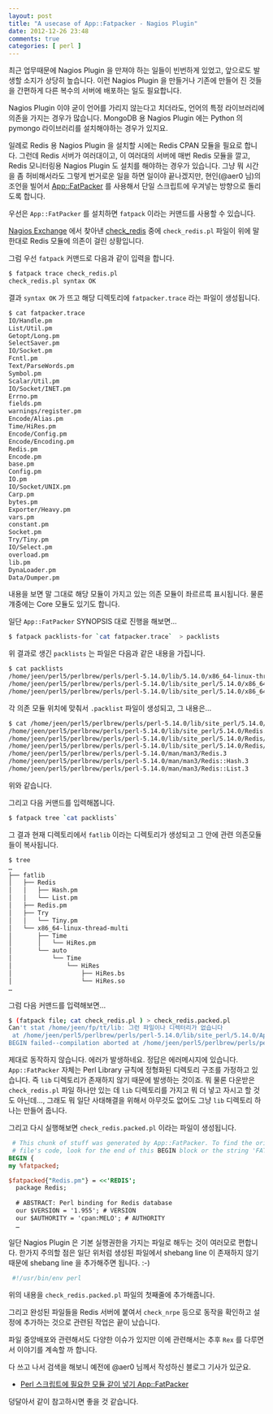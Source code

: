 ```yaml
---
layout: post
title: "A usecase of App::Fatpacker - Nagios Plugin"
date: 2012-12-26 23:48
comments: true
categories: [ perl ] 
---
```


 최근 업무때문에 Nagios Plugin 을 만져야 하는 일들이 빈번하게 있었고, 앞으로도 발생할 소지가 상당히 높습니다. 이런 Nagios Plugin 을 만들거나 기존에 만들어 진 것들을 간편하게 다른 복수의 서버에 배포하는 일도 필요합니다.
 
 Nagios Plugin 이야 굳이 언어를 가리지 않는다고 치더라도, 언어의 특정 라이브러리에 의존을 가지는 경우가 많습니다. MongoDB 용 Nagios Plugin 에는 Python 의 pymongo 라이브러리를 설치해야하는 경우가 있지요.
 
 일례로 Redis 용 Nagios Plugin 을 설치할 시에는 Redis CPAN 모듈을 필요로 합니다. 그런데 Redis 서버가 여러대이고, 이 여러대의 서버에 매번 Redis 모듈을 깔고, Redis 모니터링용 Nagios Plugin 도 설치를 해야하는 경우가 있습니다. 그냥 뭐 시간을 좀 허비해서라도 그렇게 번거로운 일을 하면 일이야 끝나겠지만, 현인(@aer0 님)의 조언을 빌어서 [App::FatPacker](http://metacpan.org/module/App::FatPacker) 를 사용해서 단일 스크립트에 우겨넣는 방향으로 돌리도록 합니다.
 
 우선은 `App::FatPacker` 를 설치하면 `fatpack` 이라는 커맨드를 사용할 수 있습니다.
 
 [Nagios Exchange](http://exchange.nagios.org) 에서 찾아낸 [check_redis](http://exchange.nagios.org/directory/Plugins/Databases/check_redis-2Epl/details) 중에 `check_redis.pl` 파일이 위에 말한대로 Redis 모듈에 의존이 걸린 상황입니다.
 
 그럼 우선 `fatpack` 커맨드로 다음과 같이 입력을 합니다.
 
``` bash
$ fatpack trace check_redis.pl
check_redis.pl syntax OK
```
 결과 `syntax OK` 가 뜨고 해당 디렉토리에 `fatpacker.trace` 라는 파일이 생성됩니다.
 
``` bash
$ cat fatpacker.trace 
IO/Handle.pm
List/Util.pm
Getopt/Long.pm
SelectSaver.pm
IO/Socket.pm
Fcntl.pm
Text/ParseWords.pm
Symbol.pm
Scalar/Util.pm
IO/Socket/INET.pm
Errno.pm
fields.pm
warnings/register.pm
Encode/Alias.pm
Time/HiRes.pm
Encode/Config.pm
Encode/Encoding.pm
Redis.pm
Encode.pm
base.pm
Config.pm
IO.pm
IO/Socket/UNIX.pm
Carp.pm
bytes.pm
Exporter/Heavy.pm
vars.pm
constant.pm
Socket.pm
Try/Tiny.pm
IO/Select.pm
overload.pm
lib.pm
DynaLoader.pm
Data/Dumper.pm
```

내용을 보면 말 그대로 해당 모듈이 가지고 있는 의존 모듈이 좌르르륵 표시됩니다. 물론 걔중에는 Core 모듈도 있기도 합니다.

 일단 `App::FatPacker` SYNOPSIS 대로 진행을 해보면…
 
``` bash
$ fatpack packlists-for `cat fatpacker.trace`  > packlists
```

위 결과로 생긴 `packlists` 는 파일은 다음과 같은 내용을 가집니다.

``` bash
$ cat packlists 
/home/jeen/perl5/perlbrew/perls/perl-5.14.0/lib/5.14.0/x86_64-linux-thread-multi/auto/Time/HiRes/.packlist
/home/jeen/perl5/perlbrew/perls/perl-5.14.0/lib/site_perl/5.14.0/x86_64-linux-thread-multi/auto/Redis/.packlist
/home/jeen/perl5/perlbrew/perls/perl-5.14.0/lib/site_perl/5.14.0/x86_64-linux-thread-multi/auto/Try/Tiny/.packlist
```

각 의존 모듈 위치에 맞춰서 `.packlist` 파일이 생성되고, 그 내용은…

``` bash
$ cat /home/jeen/perl5/perlbrew/perls/perl-5.14.0/lib/site_perl/5.14.0/x86_64-linux-thread-multi/auto/Redis/.packlist
/home/jeen/perl5/perlbrew/perls/perl-5.14.0/lib/site_perl/5.14.0/Redis.pm
/home/jeen/perl5/perlbrew/perls/perl-5.14.0/lib/site_perl/5.14.0/Redis/Hash.pm
/home/jeen/perl5/perlbrew/perls/perl-5.14.0/lib/site_perl/5.14.0/Redis/List.pm
/home/jeen/perl5/perlbrew/perls/perl-5.14.0/man/man3/Redis.3
/home/jeen/perl5/perlbrew/perls/perl-5.14.0/man/man3/Redis::Hash.3
/home/jeen/perl5/perlbrew/perls/perl-5.14.0/man/man3/Redis::List.3
```

위와 같습니다.

그리고 다음 커맨드를 입력해봅니다.

``` bash
$ fatpack tree `cat packlists`
```

그 결과 현재 디렉토리에서 `fatlib` 이라는 디렉토리가 생성되고 그 안에 관련 의존모듈들이 복사됩니다.

``` bash
$ tree
…
├── fatlib
│   ├── Redis
│   │   ├── Hash.pm
│   │   └── List.pm
│   ├── Redis.pm
│   ├── Try
│   │   └── Tiny.pm
│   └── x86_64-linux-thread-multi
│       ├── Time
│       │   └── HiRes.pm
│       └── auto
│           └── Time
│               └── HiRes
│                   ├── HiRes.bs
│                   └── HiRes.so
…
```

그럼 다음 커맨드를 입력해보면…

``` bash
$ (fatpack file; cat check_redis.pl ) > check_redis.packed.pl
Can't stat /home/jeen/fp/tt/lib: 그런 파일이나 디렉터리가 없습니다
 at /home/jeen/perl5/perlbrew/perls/perl-5.14.0/lib/site_perl/5.14.0/App/FatPacker.pm line 200
BEGIN failed--compilation aborted at /home/jeen/perl5/perlbrew/perls/perl-5.14.0/bin/fatpack line 3.
```

제대로 동작하지 않습니다. 에러가 발생하네요. 정답은 에러메시지에 있습니다. `App::FatPacker` 자체는 Perl Library 규칙에 정형화된 디렉토리 구조를 가정하고 있습니다. 즉 `lib` 디렉토리가 존재하지 않기 때문에 발생하는 것이죠. 뭐 물론 다운받은 `check_redis.pl` 파일 하나만 있는 데 `lib` 디렉토리를 가지고 뭐 더 넣고 자시고 할 것도 아닌데…, 그래도 뭐 일단 사태해결을 위해서 아무것도 없어도 그냥 `lib` 디렉토리 하나는 만들어 줍니다.

그리고 다시 실행해보면 `check_redis.packed.pl` 이라는 파일이 생성됩니다.

``` perl
 # This chunk of stuff was generated by App::FatPacker. To find the original
 # file's code, look for the end of this BEGIN block or the string 'FATPACK'
BEGIN {
my %fatpacked;

$fatpacked{"Redis.pm"} = <<'REDIS';
  package Redis;
  
  # ABSTRACT: Perl binding for Redis database
  our $VERSION = '1.955'; # VERSION
  our $AUTHORITY = 'cpan:MELO'; # AUTHORITY
  …
```
 
 일단 Nagios Plugin 은 기본 실행권한을 가지는 파일로 해두는 것이 여러모로 편합니다. 한가지 주의할 점은 일단 위처럼 생성된 파일에서 shebang line 이 존재하지 않기때문에 shebang line 을 추가해주면 됩니다. :-)

``` perl
 #!/usr/bin/env perl
```
 
 위의 내용을 `check_redis.packed.pl` 파일의 첫째줄에 추가해줍니다.

 그리고 완성된 파일들을 Redis 서버에 붙여서 `check_nrpe` 등으로 동작을 확인하고 설정에 추가하는 것으로 관련된 작업은 끝이 났습니다.
 
 파일 중앙배포와 관련해서도 다양한 이슈가 있지만 이에 관련해서는 추후 `Rex` 를 다루면서 이야기를 계속할 까 합니다.
 
 다 쓰고 나서 검색을 해보니 예전에 @aer0 님께서 작성하신 블로그 기사가 있군요.
 
- [Perl 스크립트에 필요한 모듈 같이 넣기 App::FatPacker](http://aero2blog.blogspot.kr/2010/09/perl-appfatpacker.html)

덩달아서 같이 참고하시면 좋을 것 같습니다.